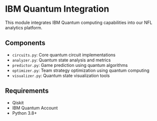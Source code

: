 # IBM Quantum Integration

This module integrates IBM Quantum computing capabilities into our NFL analytics platform.

## Components

- `circuits.py`: Core quantum circuit implementations
- `analyzer.py`: Quantum state analysis and metrics
- `predictor.py`: Game prediction using quantum algorithms
- `optimizer.py`: Team strategy optimization using quantum computing
- `visualizer.py`: Quantum state visualization tools

## Requirements

- Qiskit
- IBM Quantum Account
- Python 3.8+
